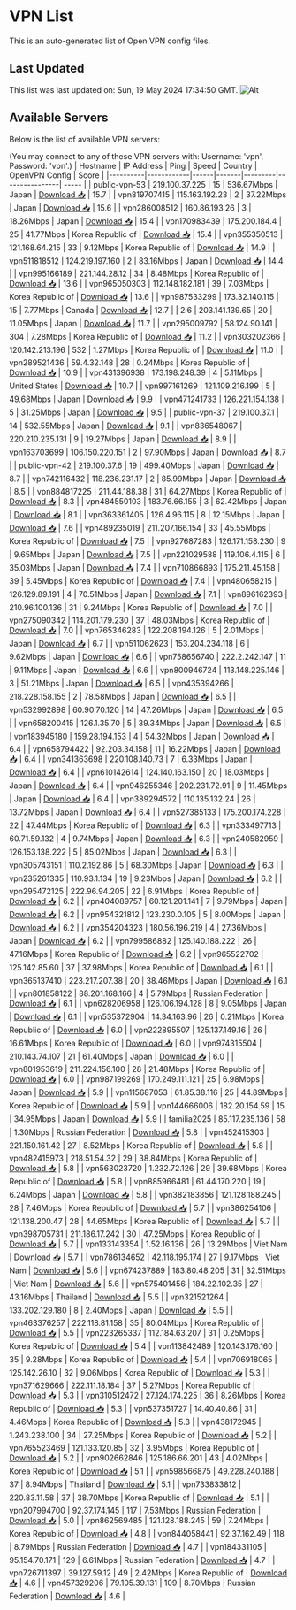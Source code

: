 # VPN List

This is an auto-generated list of Open VPN config files.

## Last Updated

This list was last updated on: Sun, 19 May 2024 17:34:50 GMT.
![Alt](https://repobeats.axiom.co/api/embed/186b98318ef1479477931607c1ad7d823f12451f.svg "Repobeats analytics image")

## Available Servers

Below is the list of available VPN servers:

(You may connect to any of these VPN servers with: Username: 'vpn', Password: 'vpn'.)
| Hostname | IP Address | Ping | Speed | Country | OpenVPN Config | Score |
|----------|------------|------|-------|---------|----------------| ----- |
| public-vpn-53 | 219.100.37.225 | 15 | 536.67Mbps | Japan | [Download 📥](./configs/server_0_JP.ovpn) | 15.7 |
| vpn819707415 | 115.163.192.23 | 2 | 37.22Mbps | Japan | [Download 📥](./configs/server_1_JP.ovpn) | 15.6 |
| vpn286008512 | 160.86.193.26 | 3 | 18.26Mbps | Japan | [Download 📥](./configs/server_2_JP.ovpn) | 15.4 |
| vpn170983439 | 175.200.184.4 | 25 | 41.77Mbps | Korea Republic of | [Download 📥](./configs/server_3_KR.ovpn) | 15.4 |
| vpn355350513 | 121.168.64.215 | 33 | 9.12Mbps | Korea Republic of | [Download 📥](./configs/server_4_KR.ovpn) | 14.9 |
| vpn511818512 | 124.219.197.160 | 2 | 83.16Mbps | Japan | [Download 📥](./configs/server_5_JP.ovpn) | 14.4 |
| vpn995166189 | 221.144.28.12 | 34 | 8.48Mbps | Korea Republic of | [Download 📥](./configs/server_6_KR.ovpn) | 13.6 |
| vpn965050303 | 112.148.182.181 | 39 | 7.03Mbps | Korea Republic of | [Download 📥](./configs/server_7_KR.ovpn) | 13.6 |
| vpn987533299 | 173.32.140.115 | 15 | 7.77Mbps | Canada | [Download 📥](./configs/server_8_CA.ovpn) | 12.7 |
| 2i6 | 203.141.139.65 | 20 | 11.05Mbps | Japan | [Download 📥](./configs/server_9_JP.ovpn) | 11.7 |
| vpn295009792 | 58.124.90.141 | 304 | 7.28Mbps | Korea Republic of | [Download 📥](./configs/server_10_KR.ovpn) | 11.2 |
| vpn303202366 | 120.142.213.196 | 532 | 1.27Mbps | Korea Republic of | [Download 📥](./configs/server_11_KR.ovpn) | 11.0 |
| vpn289521436 | 59.4.32.148 | 28 | 0.24Mbps | Korea Republic of | [Download 📥](./configs/server_12_KR.ovpn) | 10.9 |
| vpn431396938 | 173.198.248.39 | 4 | 5.11Mbps | United States | [Download 📥](./configs/server_13_US.ovpn) | 10.7 |
| vpn997161269 | 121.109.216.199 | 5 | 49.68Mbps | Japan | [Download 📥](./configs/server_14_JP.ovpn) | 9.9 |
| vpn471241733 | 126.221.154.138 | 5 | 31.25Mbps | Japan | [Download 📥](./configs/server_15_JP.ovpn) | 9.5 |
| public-vpn-37 | 219.100.37.1 | 14 | 532.55Mbps | Japan | [Download 📥](./configs/server_16_JP.ovpn) | 9.1 |
| vpn836548067 | 220.210.235.131 | 9 | 19.27Mbps | Japan | [Download 📥](./configs/server_17_JP.ovpn) | 8.9 |
| vpn163703699 | 106.150.220.151 | 2 | 97.90Mbps | Japan | [Download 📥](./configs/server_18_JP.ovpn) | 8.7 |
| public-vpn-42 | 219.100.37.6 | 19 | 499.40Mbps | Japan | [Download 📥](./configs/server_19_JP.ovpn) | 8.7 |
| vpn742116432 | 118.236.231.17 | 2 | 85.99Mbps | Japan | [Download 📥](./configs/server_20_JP.ovpn) | 8.5 |
| vpn884817225 | 211.44.188.38 | 31 | 64.27Mbps | Korea Republic of | [Download 📥](./configs/server_21_KR.ovpn) | 8.3 |
| vpn484550103 | 183.76.66.155 | 3 | 62.42Mbps | Japan | [Download 📥](./configs/server_22_JP.ovpn) | 8.1 |
| vpn363361405 | 126.4.96.115 | 8 | 12.15Mbps | Japan | [Download 📥](./configs/server_23_JP.ovpn) | 7.6 |
| vpn489235019 | 211.207.166.154 | 33 | 45.55Mbps | Korea Republic of | [Download 📥](./configs/server_24_KR.ovpn) | 7.5 |
| vpn927687283 | 126.171.158.230 | 9 | 9.65Mbps | Japan | [Download 📥](./configs/server_25_JP.ovpn) | 7.5 |
| vpn221029588 | 119.106.4.115 | 6 | 35.03Mbps | Japan | [Download 📥](./configs/server_26_JP.ovpn) | 7.4 |
| vpn710866893 | 175.211.45.158 | 39 | 5.45Mbps | Korea Republic of | [Download 📥](./configs/server_27_KR.ovpn) | 7.4 |
| vpn480658215 | 126.129.89.191 | 4 | 70.51Mbps | Japan | [Download 📥](./configs/server_28_JP.ovpn) | 7.1 |
| vpn896162393 | 210.96.100.136 | 31 | 9.24Mbps | Korea Republic of | [Download 📥](./configs/server_29_KR.ovpn) | 7.0 |
| vpn275090342 | 114.201.179.230 | 37 | 48.03Mbps | Korea Republic of | [Download 📥](./configs/server_30_KR.ovpn) | 7.0 |
| vpn765346283 | 122.208.194.126 | 5 | 2.01Mbps | Japan | [Download 📥](./configs/server_31_JP.ovpn) | 6.7 |
| vpn511062623 | 153.204.234.118 | 6 | 9.62Mbps | Japan | [Download 📥](./configs/server_32_JP.ovpn) | 6.6 |
| vpn758656740 | 222.2.242.147 | 11 | 9.11Mbps | Japan | [Download 📥](./configs/server_33_JP.ovpn) | 6.6 |
| vpn800946724 | 113.148.225.146 | 3 | 51.21Mbps | Japan | [Download 📥](./configs/server_34_JP.ovpn) | 6.5 |
| vpn435394266 | 218.228.158.155 | 2 | 78.58Mbps | Japan | [Download 📥](./configs/server_35_JP.ovpn) | 6.5 |
| vpn532992898 | 60.90.70.120 | 14 | 47.26Mbps | Japan | [Download 📥](./configs/server_36_JP.ovpn) | 6.5 |
| vpn658200415 | 126.1.35.70 | 5 | 39.34Mbps | Japan | [Download 📥](./configs/server_37_JP.ovpn) | 6.5 |
| vpn183945180 | 159.28.194.153 | 4 | 54.32Mbps | Japan | [Download 📥](./configs/server_38_JP.ovpn) | 6.4 |
| vpn658794422 | 92.203.34.158 | 11 | 16.22Mbps | Japan | [Download 📥](./configs/server_39_JP.ovpn) | 6.4 |
| vpn341363698 | 220.108.140.73 | 7 | 6.33Mbps | Japan | [Download 📥](./configs/server_40_JP.ovpn) | 6.4 |
| vpn610142614 | 124.140.163.150 | 20 | 18.03Mbps | Japan | [Download 📥](./configs/server_41_JP.ovpn) | 6.4 |
| vpn946255346 | 202.231.72.91 | 9 | 11.45Mbps | Japan | [Download 📥](./configs/server_42_JP.ovpn) | 6.4 |
| vpn389294572 | 110.135.132.24 | 26 | 13.72Mbps | Japan | [Download 📥](./configs/server_43_JP.ovpn) | 6.4 |
| vpn527385133 | 175.200.174.228 | 22 | 47.44Mbps | Korea Republic of | [Download 📥](./configs/server_44_KR.ovpn) | 6.3 |
| vpn333497713 | 60.71.59.132 | 4 | 9.74Mbps | Japan | [Download 📥](./configs/server_45_JP.ovpn) | 6.3 |
| vpn240582959 | 126.153.138.222 | 5 | 85.02Mbps | Japan | [Download 📥](./configs/server_46_JP.ovpn) | 6.3 |
| vpn305743151 | 110.2.192.86 | 5 | 68.30Mbps | Japan | [Download 📥](./configs/server_47_JP.ovpn) | 6.3 |
| vpn235261335 | 110.93.1.134 | 19 | 9.23Mbps | Japan | [Download 📥](./configs/server_48_JP.ovpn) | 6.2 |
| vpn295472125 | 222.96.94.205 | 22 | 6.91Mbps | Korea Republic of | [Download 📥](./configs/server_49_KR.ovpn) | 6.2 |
| vpn404089757 | 60.121.201.141 | 7 | 9.79Mbps | Japan | [Download 📥](./configs/server_50_JP.ovpn) | 6.2 |
| vpn954321812 | 123.230.0.105 | 5 | 8.00Mbps | Japan | [Download 📥](./configs/server_51_JP.ovpn) | 6.2 |
| vpn354204323 | 180.56.196.219 | 4 | 27.36Mbps | Japan | [Download 📥](./configs/server_52_JP.ovpn) | 6.2 |
| vpn799586882 | 125.140.188.222 | 26 | 47.16Mbps | Korea Republic of | [Download 📥](./configs/server_53_KR.ovpn) | 6.2 |
| vpn965522702 | 125.142.85.60 | 37 | 37.98Mbps | Korea Republic of | [Download 📥](./configs/server_54_KR.ovpn) | 6.1 |
| vpn365137410 | 223.217.207.38 | 20 | 38.46Mbps | Japan | [Download 📥](./configs/server_55_JP.ovpn) | 6.1 |
| vpn801858122 | 88.201.168.166 | 4 | 5.79Mbps | Russian Federation | [Download 📥](./configs/server_56_RU.ovpn) | 6.1 |
| vpn628206958 | 126.106.194.128 | 8 | 9.05Mbps | Japan | [Download 📥](./configs/server_57_JP.ovpn) | 6.1 |
| vpn535372904 | 14.34.163.96 | 26 | 0.21Mbps | Korea Republic of | [Download 📥](./configs/server_58_KR.ovpn) | 6.0 |
| vpn222895507 | 125.137.149.16 | 26 | 16.61Mbps | Korea Republic of | [Download 📥](./configs/server_59_KR.ovpn) | 6.0 |
| vpn974315504 | 210.143.74.107 | 21 | 61.40Mbps | Japan | [Download 📥](./configs/server_60_JP.ovpn) | 6.0 |
| vpn801953619 | 211.224.156.100 | 28 | 21.48Mbps | Korea Republic of | [Download 📥](./configs/server_61_KR.ovpn) | 6.0 |
| vpn987199269 | 170.249.111.121 | 25 | 6.98Mbps | Japan | [Download 📥](./configs/server_62_JP.ovpn) | 5.9 |
| vpn115687053 | 61.85.38.116 | 25 | 44.89Mbps | Korea Republic of | [Download 📥](./configs/server_63_KR.ovpn) | 5.9 |
| vpn144666006 | 182.20.154.59 | 15 | 34.95Mbps | Japan | [Download 📥](./configs/server_64_JP.ovpn) | 5.9 |
| familia2025 | 85.117.235.136 | 58 | 1.30Mbps | Russian Federation | [Download 📥](./configs/server_65_RU.ovpn) | 5.8 |
| vpn452415303 | 221.150.161.42 | 27 | 8.52Mbps | Korea Republic of | [Download 📥](./configs/server_66_KR.ovpn) | 5.8 |
| vpn482415973 | 218.51.54.32 | 29 | 38.84Mbps | Korea Republic of | [Download 📥](./configs/server_67_KR.ovpn) | 5.8 |
| vpn563023720 | 1.232.72.126 | 29 | 39.68Mbps | Korea Republic of | [Download 📥](./configs/server_68_KR.ovpn) | 5.8 |
| vpn885966481 | 61.44.170.220 | 19 | 6.24Mbps | Japan | [Download 📥](./configs/server_69_JP.ovpn) | 5.8 |
| vpn382183856 | 121.128.188.245 | 28 | 7.46Mbps | Korea Republic of | [Download 📥](./configs/server_70_KR.ovpn) | 5.7 |
| vpn386254106 | 121.138.200.47 | 28 | 44.65Mbps | Korea Republic of | [Download 📥](./configs/server_71_KR.ovpn) | 5.7 |
| vpn398705731 | 211.186.17.242 | 30 | 47.25Mbps | Korea Republic of | [Download 📥](./configs/server_72_KR.ovpn) | 5.7 |
| vpn133143354 | 1.52.16.136 | 26 | 13.29Mbps | Viet Nam | [Download 📥](./configs/server_73_VN.ovpn) | 5.7 |
| vpn786134652 | 42.118.195.174 | 27 | 9.17Mbps | Viet Nam | [Download 📥](./configs/server_74_VN.ovpn) | 5.6 |
| vpn674237889 | 183.80.48.205 | 31 | 32.51Mbps | Viet Nam | [Download 📥](./configs/server_75_VN.ovpn) | 5.6 |
| vpn575401456 | 184.22.102.35 | 27 | 43.16Mbps | Thailand | [Download 📥](./configs/server_76_TH.ovpn) | 5.5 |
| vpn321521264 | 133.202.129.180 | 8 | 2.40Mbps | Japan | [Download 📥](./configs/server_77_JP.ovpn) | 5.5 |
| vpn463376257 | 222.118.81.158 | 35 | 80.04Mbps | Korea Republic of | [Download 📥](./configs/server_78_KR.ovpn) | 5.5 |
| vpn223265337 | 112.184.63.207 | 31 | 0.25Mbps | Korea Republic of | [Download 📥](./configs/server_79_KR.ovpn) | 5.4 |
| vpn113842489 | 120.143.176.160 | 35 | 9.28Mbps | Korea Republic of | [Download 📥](./configs/server_80_KR.ovpn) | 5.4 |
| vpn706918065 | 125.142.26.10 | 32 | 9.06Mbps | Korea Republic of | [Download 📥](./configs/server_81_KR.ovpn) | 5.3 |
| vpn371629666 | 222.111.18.184 | 37 | 5.27Mbps | Korea Republic of | [Download 📥](./configs/server_82_KR.ovpn) | 5.3 |
| vpn310512472 | 27.124.174.225 | 36 | 8.26Mbps | Korea Republic of | [Download 📥](./configs/server_83_KR.ovpn) | 5.3 |
| vpn537351727 | 14.40.40.86 | 31 | 4.46Mbps | Korea Republic of | [Download 📥](./configs/server_84_KR.ovpn) | 5.3 |
| vpn438172945 | 1.243.238.100 | 34 | 27.25Mbps | Korea Republic of | [Download 📥](./configs/server_85_KR.ovpn) | 5.2 |
| vpn765523469 | 121.133.120.85 | 32 | 3.95Mbps | Korea Republic of | [Download 📥](./configs/server_86_KR.ovpn) | 5.2 |
| vpn902662846 | 125.186.66.201 | 43 | 4.02Mbps | Korea Republic of | [Download 📥](./configs/server_87_KR.ovpn) | 5.1 |
| vpn598566875 | 49.228.240.188 | 37 | 8.94Mbps | Thailand | [Download 📥](./configs/server_88_TH.ovpn) | 5.1 |
| vpn733833812 | 220.83.11.58 | 37 | 38.70Mbps | Korea Republic of | [Download 📥](./configs/server_89_KR.ovpn) | 5.1 |
| vpn207994700 | 92.37.174.145 | 117 | 7.53Mbps | Russian Federation | [Download 📥](./configs/server_90_RU.ovpn) | 5.0 |
| vpn862569485 | 121.128.188.245 | 59 | 7.24Mbps | Korea Republic of | [Download 📥](./configs/server_91_KR.ovpn) | 4.8 |
| vpn844058441 | 92.37.162.49 | 118 | 8.79Mbps | Russian Federation | [Download 📥](./configs/server_92_RU.ovpn) | 4.7 |
| vpn184331105 | 95.154.70.171 | 129 | 6.61Mbps | Russian Federation | [Download 📥](./configs/server_93_RU.ovpn) | 4.7 |
| vpn726711397 | 39.127.59.12 | 49 | 2.42Mbps | Korea Republic of | [Download 📥](./configs/server_94_KR.ovpn) | 4.6 |
| vpn457329206 | 79.105.39.131 | 109 | 8.70Mbps | Russian Federation | [Download 📥](./configs/server_95_RU.ovpn) | 4.6 |
